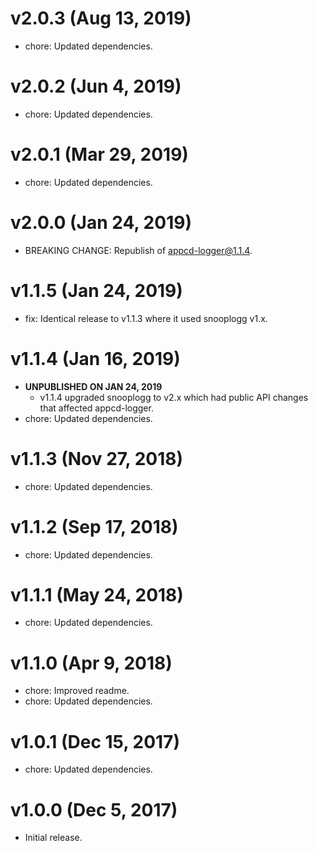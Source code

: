 # v2.0.3 (Aug 13, 2019)

 * chore: Updated dependencies.

# v2.0.2 (Jun 4, 2019)

 * chore: Updated dependencies.

# v2.0.1 (Mar 29, 2019)

 * chore: Updated dependencies.

# v2.0.0 (Jan 24, 2019)

 * BREAKING CHANGE: Republish of appcd-logger@1.1.4.

# v1.1.5 (Jan 24, 2019)

 * fix: Identical release to v1.1.3 where it used snooplogg v1.x.

# v1.1.4 (Jan 16, 2019)

 * **UNPUBLISHED ON JAN 24, 2019**
   - v1.1.4 upgraded snooplogg to v2.x which had public API changes that affected appcd-logger.
 * chore: Updated dependencies.

# v1.1.3 (Nov 27, 2018)

 * chore: Updated dependencies.

# v1.1.2 (Sep 17, 2018)

 * chore: Updated dependencies.

# v1.1.1 (May 24, 2018)

 * chore: Updated dependencies.

# v1.1.0 (Apr 9, 2018)

 * chore: Improved readme.
 * chore: Updated dependencies.

# v1.0.1 (Dec 15, 2017)

 * chore: Updated dependencies.

# v1.0.0 (Dec 5, 2017)

 - Initial release.
